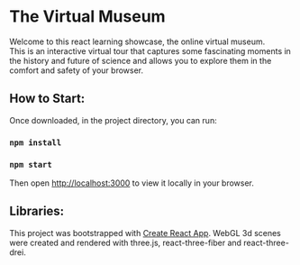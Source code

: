 # The Virtual Museum

Welcome to this react learning showcase, the online virtual museum.  
This is an interactive virtual tour that captures some fascinating moments in the history and future of science and allows you to explore them in the comfort and safety of your browser.



## How to Start:
Once downloaded, in the project directory, you can run:

### `npm install`
### `npm start`

Then open [http://localhost:3000](http://localhost:3000) to view it locally in your browser.

## Libraries:
This project was bootstrapped with [Create React App](https://github.com/facebook/create-react-app).
WebGL 3d scenes were created and rendered with three.js, react-three-fiber and react-three-drei.
